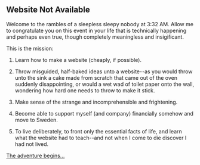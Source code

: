 ## Website Not Available
Welcome to the rambles of a sleepless sleepy nobody at 3:32 AM. Allow me to congratulate you on this event in your life that is technically happening and perhaps even true, though completely meaningless and insigificant.

This is the mission:
1. Learn how to make a website (cheaply, if possible).

2. Throw misguided, half-baked ideas unto a website--as you would throw unto the sink a cake made from scratch that came out of the oven suddenly disappointing, or would a wet wad of toilet paper onto the wall, wondering how hard one needs to throw to make it stick.

3. Make sense of the strange and incomprehensible and frightening.

4. Become able to support myself (and company) financially somehow and move to Sweden.

5. To live deliberately, to front only the essential facts of life, and learn what the website had to teach--and not when I come to die discover I had not lived.

[The adventure begins...](https://websitenotavailable.github.io/Website-Not-Available/)
